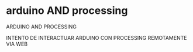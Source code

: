 arduino AND processing
====================

ARDUINO AND PROCESSING 

INTENTO DE INTERACTUAR ARDUINO CON PROCESSING REMOTAMENTE VIA WEB
